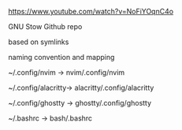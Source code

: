 https://www.youtube.com/watch?v=NoFiYOqnC4o

GNU Stow Github repo

based on symlinks

naming convention and mapping

~/.config/nvim -> nvim/.config/nvim

~/.config/alacritty-> alacritty/.config/alacritty

~/.config/ghostty -> ghostty/.config/ghostty

~/.bashrc -> bash/.bashrc